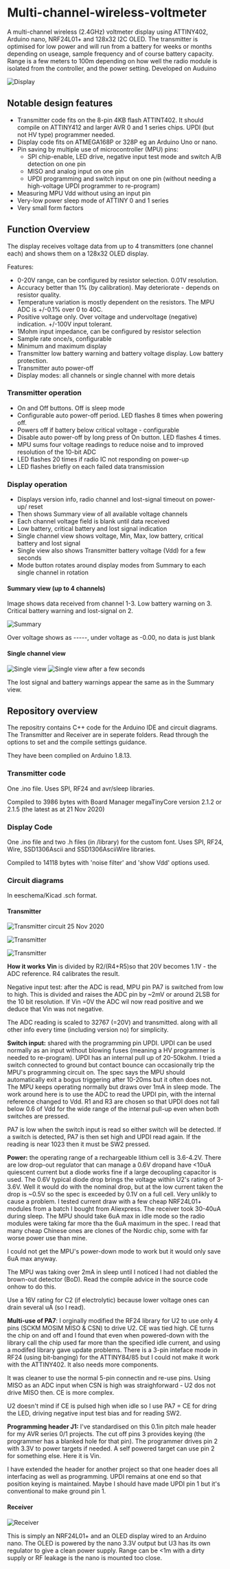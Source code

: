 # Multi-channel-wireless-voltmeter
A multi-channel wireless (2.4GHz) voltmeter display using ATTINY402, Arduino nano, NRF24L01+ and 128x32 I2C OLED.
The transmitter is optimised for low power and will run from a battery for weeks or months depending on useage, sample frequency and of course battery capacity.
Range is a few meters to 100m depending on how well the radio module is isolated from the controller, and the power setting.
Developed on Auduino

![Display](https://user-images.githubusercontent.com/4630866/100222669-55c7b400-2f12-11eb-9a6c-6d81f5a7e3a6.jpg)

## Notable design features
* Transmitter code fits on the 8-pin 4KB flash ATTINT402. It should compile on ATTINY412 and larger AVR 0 and 1 series chips. UPDI (but not HV type) programmer needed.
* Display code fits on ATMEGA168P or 328P eg an Arduino Uno or nano.
* Pin saving by multiple use of microcontroller (MPU) pins:
  * SPI chip-enable, LED drive, negative input test mode and switch A/B detection on one pin
  * MISO and analog input on one pin
  * UPDI programming and switch input on one pin (without needing a high-voltage UPDI programmer to re-program)
* Measuring MPU Vdd without using an input pin
* Very-low power sleep mode of ATTINY 0 and 1 series
* Very small form factors

## Function Overview
The display receives voltage data from up to 4 transmitters (one channel each) and shows them on a 128x32 OLED display.

Features:
* 0-20V range, can be configured by resistor selection. 0.01V resolution.
* Accuracy better than 1% (by calibration). May deteriorate - depends on resistor quality.
* Temperature variation is mostly dependent on the resistors. The MPU ADC is +/-0.1% over 0 to 40C. 
* Positive voltage only. Over voltage and undervoltage (negative) indication. +/-100V input tolerant.
* 1Mohm input impedance, can be configured by resistor selection
* Sample rate once/s, configurable
* Minimum and maximum display
* Transmitter low battery warning and battery voltage display. Low battery protection.
* Transmitter auto power-off
* Display modes: all channels or single channel with more detais

### Transmitter operation
* On and Off buttons. Off is sleep mode
* Configurable auto power-off period. LED flashes 8 times when powering off.
* Powers off if battery below critical voltage - configurable
* Disable auto power-off by long press of On button. LED flashes 4 times.
* MPU sums four voltage readings to reduce noise and to improved resolution of the 10-bit ADC
* LED flashes 20 times if radio IC not responding on power-up
* LED flashes briefly on each failed data transmission

### Display operation
* Displays version info, radio channel and lost-signal timeout on power-up/ reset
* Then shows Summary view of all available voltage channels
* Each channel voltage field is blank until data received
* Low battery, critical battery and lost signal indication
* Single channel view shows voltage, Min, Max, low battery, critical battery and lost signal
* Single view also shows Transmitter battery voltage (Vdd) for a few seconds
* Mode button rotates around display modes from Summary to each single channel in rotation

#### Summary view (up to 4 channels)
Image shows data received from channel 1-3. Low battery warning on 3. Critical battery warning and lost-signal on 2.
 
![Summary](https://user-images.githubusercontent.com/4630866/99881511-32e78800-2c12-11eb-9359-a8b6a553febb.png)

Over voltage shows as -----, under voltage as -0.00, no data is just blank

#### Single channel view

![Single view](https://user-images.githubusercontent.com/4630866/99881510-32e78800-2c12-11eb-8216-1242ac274dff.png)
![Single view after a few seconds](https://user-images.githubusercontent.com/4630866/99881507-2c591080-2c12-11eb-9e34-ab5b6b527589.png)
 
 The lost signal and battery warnings appear the same as in the Summary view.

## Repository overview
The repositry contains C++ code for the Arduino IDE and circuit diagrams. The Transmitter and Receiver are in seperate folders. Read through the options to set and the compile settings guidance.

They have been complied on Arduino 1.8.13.

### Transmitter code
One .ino file. Uses SPI, RF24 and avr/sleep libraries.

Compiled to 3986 bytes with Board Manager megaTinyCore version 2.1.2 or 2.1.5 (the latest as at 21 Nov 2020)

### Display Code
One .ino file and two .h files (in /library) for the custom font. Uses SPI, RF24, Wire, SSD1306Ascii and SSD1306AsciiWire libraries.

Compiled to 14118 bytes with 'noise filter' and 'show Vdd' options used.

### Circuit diagrams
In eeschema/Kicad .sch format.

#### Transmitter

![Transmitter circuit 25 Nov 2020](https://user-images.githubusercontent.com/4630866/100223155-05048b00-2f13-11eb-9c7b-396bb5dd92e8.png)

![Transmitter](https://user-images.githubusercontent.com/4630866/100109045-59e8c880-2e63-11eb-8b30-06eb8d54f72b.jpg)

![Transmitter](https://user-images.githubusercontent.com/4630866/100108323-910aaa00-2e62-11eb-9eb9-79e927c7ba8f.jpg)

**How it works**
**Vin** is divided by R2/(R4+R5)so that 20V becomes 1.1V - the ADC reference. R4 calibrates the result.

Negative input test: after the ADC is read, MPU pin PA7 is switched from low to high. This is divided and raises the ADC pin by ~2mV or around 2LSB for the 10 bit resolution. If Vin =0V the ADC wil now read positive and we deduce that Vin was not negative. 

The ADC reading is scaled to 32767 (=20V) and transmitted. along with all other info every time (including version no) for simplicity.

**Switch input:** shared with the programming pin UPDI. UPDI can be used normally as an input without blowing fuses (meaning a HV programmer is needed to re-program). UPDI has an internal pull up of 20-50kohm. I tried a switch connected to ground but contact bounce can occasionally trip the MPU's programming circuit on. The spec says the MPU should automatically exit a bogus triggering after 10-20ms but it often does not. The MPU keeps operating normally but draws over 1mA in sleep mode. The work around here is to use the ADC to read the UPDI pin, with the internal reference changed to Vdd. R1 and R3 are chosen so that UPDI does not fall below 0.6 of Vdd for the wide range of the internal pull-up even when both switches are pressed.

PA7 is low when the switch input is read so either switch will be detected. If a switch is detected, PA7 is then set high and UPDI read again. If the reading is near 1023 then it must be SW2 pressed.

**Power:** the operating range of a rechargeable lithium cell is 3.6-4.2V. There are low drop-out regulator that can manage a 0.6V dropand have <10uA quiescent current but a diode works fine if a large decoupling capacitor is used. The 0.6V typical diode drop brings the voltage within U2's rating of 3-3.6V. Well it would do with the nominal drop, but at the low current taken the drop is ~0.5V so the spec is exceeded by 0.1V on a full cell. Very unlikly to cause a problem.
I tested current draw with a few cheap NRF24L01+ modules from a batch I bought from Aliexpress. The receiver took 30-40uA during sleep. The MPU should take 6uA max in idle mode so the radio modules were taking far more tha the 6uA maximum in the spec. I read that many cheap Chinese ones are clones of the Nordic chip, some with far worse power use than mine.

I could not get the MPU's power-down mode to work but it would only save 6uA max anyway.

The MPU was taking over 2mA in sleep until I noticed I had not diabled the brown-out detector (BoD). Read the compile advice in the source code onhow to do this.

Use a 16V rating for C2 (if electrolytic) because lower voltage ones can drain several uA (so I read).

**Multi-use of PA7**: I orginally modified the RF24 library for U2 to use only 4 pins (SCKM MOSIM MISO & CSN) to drive U2. CE was tied high. CE turns the chip on and off and I found that even when powered-down with the library call the chip used far more than the specified idle current, and using a modifed library gave update problems.
There is a 3-pin inteface mode in RF24 (using bit-banging) for the ATTINY84/85 but I could not make it work with the ATTINY402. It also needs more components.

It was cleaner to use the normal 5-pin connectin and re-use pins. Using MISO as an ADC input when CSN is high was straighforward - U2 dos not drive MISO then. CE is more complex.

U2 doesn't mind if CE is pulsed high when idle so I use PA7 = CE for dring the LED, driving negative input test bias and for reading SW2.

**Programming header J1:** I've standardised on this 0.1in pitch male header for my AVR series 0/1 projects. The cut off pins 3 provides keying (the programmer has a blanked hole for that pin). The programmer drives pin 2 with 3.3V to power targets if needed. A self powered target can use pin 2 for something else. Here it is Vin.

I have extended the header for another project so that one header does all interfacing as well as programming. UPDI remains at one end so that position keying is maintained. Maybe I should have made UPDI pin 1 but it's conventional to make ground pin 1.

#### Receiver

![Receiver](https://user-images.githubusercontent.com/4630866/99911593-69460580-2ced-11eb-8d88-94d7b3283639.png)

This is simply an NRF24L01+ and an OLED display wired to an Arduino nano. The OLED is powered by the nano 3.3V output but U3 has its own regulator to give a clean power supply. Range can be <1m with a dirty supply or RF leakage is the nano is mounted too close.
